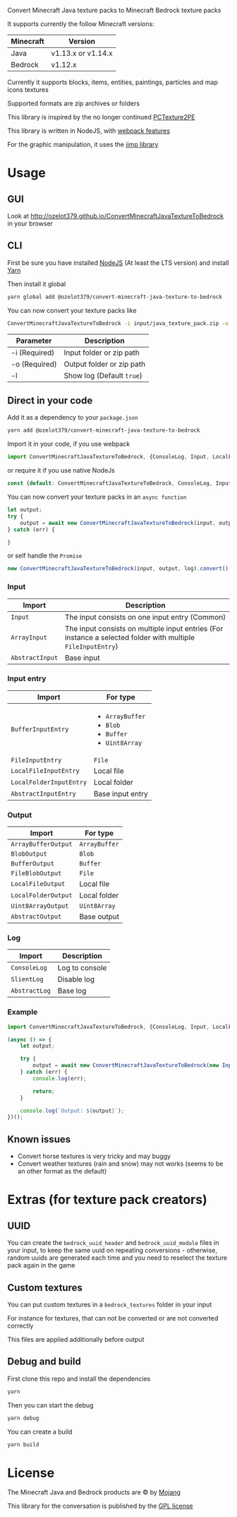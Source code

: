 Convert Minecraft Java texture packs to Minecraft Bedrock texture packs

It supports currently the follow Minecraft versions:

| Minecraft | Version             |
|-----------|---------------------|
| Java      | v1.13.x or v1.14.x  |
| Bedrock   | v1.12.x             |

Currently it supports blocks, items, entities, paintings, particles and map icons textures

Supported formats are zip archives or folders

This library is inspired by the no longer continued [PCTexture2PE](https://github.com/rodrigojxd/PCTexture2PE)

This library is written in NodeJS, with [webpack features](https://www.npmjs.com/package/webpack)

For the graphic manipulation, it uses the [jimp library](https://www.npmjs.com/package/jimp)

# Usage

## GUI
Look at http://ozelot379.github.io/ConvertMinecraftJavaTextureToBedrock in your browser

## CLI
First be sure you have installed [NodeJS](https://nodejs.org) (At least the LTS version) and install [Yarn](https://yarnpkg.com/en/docs/install)

Then install it global

```bash
yarn global add @ozelot379/convert-minecraft-java-texture-to-bedrock
```

You can now convert your texture packs like

```bash
ConvertMinecraftJavaTextureToBedrock -i input/java_texture_pack.zip -o output/bedrock_texture_pack.mcpack
```

| Parameter     | Description                   |
|---------------|-------------------------------|
| -i (Required) | Input folder or zip path  |
| -o (Required) | Output folder or zip path |
| -l            | Show log (Default `true`)     |

## Direct in your code
Add it as a dependency to your `package.json`

```bash
yarn add @ozelot379/convert-minecraft-java-texture-to-bedrock
```

Import it in your code, if you use webpack
```javascript
import ConvertMinecraftJavaTextureToBedrock, {ConsoleLog, Input, LocalFileInputEntry, LocalFileOutput} from "@ozelot379/convert-minecraft-java-texture-to-bedrock";
```
or require it if you use native NodeJs
```javascript
const {default: ConvertMinecraftJavaTextureToBedrock, ConsoleLog, Input, LocalFileInputEntry, LocalFileOutput} = require("@ozelot379/convert-minecraft-java-texture-to-bedrock");
```

You can now convert your texture packs in an `async function`
```javascript
let output;
try {
    output = await new ConvertMinecraftJavaTextureToBedrock(input, output, log).convert();
} catch (err) {

}
```
or self handle the `Promise`
```javascript
new ConvertMinecraftJavaTextureToBedrock(input, output, log).convert().then((output) => {}).catch((err) => {});
```

### Input
| Import          | Description |
|-----------------|-------------|
| `Input`         | The input consists on one input entry (Common) |
| `ArrayInput`    | The input consists on multiple input entries (For instance a selected folder with multiple `FileInputEntry`) |
| `AbstractInput` | Base input  |

### Input entry
| Import                  | For type           |
|-------------------------|--------------------|
| `BufferInputEntry`      | <ul><li>`ArrayBuffer`</li><li>`Blob`</li><li>`Buffer`</li><li>`Uint8Array`</li></ul> |
| `FileInputEntry`        | `File`             |
| `LocalFileInputEntry`   | Local file         |
| `LocalFolderInputEntry` | Local folder       |
| `AbstractInputEntry`    | Base input entry   |

### Output
| Import              | For type      |
|---------------------|---------------|
| `ArrayBufferOutput` | `ArrayBuffer` |
| `BlobOutput`        | `Blob`        |
| `BufferOutput`      | `Buffer`      |
| `FileBlobOutput`    | `File`        |
| `LocalFileOutput`   | Local file    |
| `LocalFolderOutput` | Local folder  |
| `Uint8ArrayOutput`  | `Uint8Array`  |
| `AbstractOutput`    | Base output   |

### Log
| Import        | Description    |
|---------------|----------------|
| `ConsoleLog`  | Log to console |
| `SlientLog`   | Disable log    |
| `AbstractLog` | Base log       |

### Example
```javascript
import ConvertMinecraftJavaTextureToBedrock, {ConsoleLog, Input, LocalFileInputEntry, LocalFileOutput} from "@ozelot379/convert-minecraft-java-texture-to-bedrock";

(async () => {
    let output;

    try {
        output = await new ConvertMinecraftJavaTextureToBedrock(new Input(new LocalFileInputEntry("input/java_texture_pack.zip")), new LocalFileOutput("output/bedrock_texture_pack.mcpack"), new ConsoleLog()).convert();
    } catch (err) {
        console.log(err);

        return;
    }

    console.log(`Output: ${output}`);
})();
```

## Known issues
- Convert horse textures is very tricky and may buggy
- Convert weather textures (rain and snow) may not works (seems to be an other format as the default)

# Extras (for texture pack creators)

## UUID
You can create the `bedrock_uuid_header` and `bedrock_uuid_module` files in your input, to keep the same uuid on repeating conversions - otherwise, random uuids are generated each time and you need to reselect the texture pack again in the game

## Custom textures
You can put custom textures in a `bedrock_textures` folder in your input

For instance for textures, that can not be converted or are not converted correctly

This files are applied additionally before output

## Debug and build
First clone this repo and install the dependencies

```bash
yarn
```

Then you can start the debug

```bash
yarn debug
```

You can create a build

```bash
yarn build
```

# License
The Minecraft Java and Bedrock products are &copy; by [Mojang](https://mojang.com/)

This library for the conversation is published by the [GPL license](https://www.gnu.org/licenses/gpl-3.0.txt)
